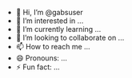 - 👋 Hi, I’m @gabsuser
- 👀 I’m interested in ...
- 🌱 I’m currently learning ...
- 💞️ I’m looking to collaborate on ...
- 📫 How to reach me ...
- 😄 Pronouns: ...
- ⚡ Fun fact: ...

<!---
gabsuser/gabsuser is a ✨ special ✨ repository because its `README.md` (this file) appears on your GitHub profile.
You can click the Preview link to take a look at your changes.
--->
